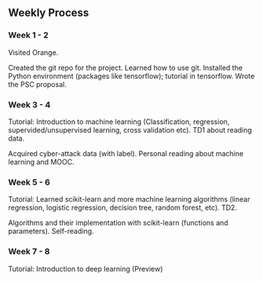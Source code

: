 ## Weekly Process 

### Week 1 - 2

Visited Orange.

Created the git repo for the project. Learned how to use git. Installed the Python environment (packages like tensorflow); tutorial in tensorflow. Wrote the PSC proposal.

### Week 3 - 4

Tutorial: Introduction to machine learning (Classification, regression, supervided/unsupervised learning, cross validation etc). TD1 about reading data. 

Acquired cyber-attack data (with label). Personal reading about machine learning and MOOC.

### Week 5 - 6

Tutorial: Learned scikit-learn and more machine learning algorithms (linear regression, logistic regression, decision tree, random forest, etc). TD2.

Algorithms and their implementation with scikit-learn (functions and parameters). Self-reading.

### Week 7 - 8

Tutorial: Introduction to deep learning (Preview)

